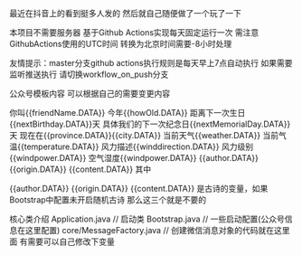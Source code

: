 最近在抖音上的看到挺多人发的 然后就自己随便做了一个玩了一下

本项目不需要服务器 基于Github Actions实现每天固定运行一次 需注意GithubActions使用的UTC时间 转换为北京时间需要-8小时处理

友情提示：master分支github actions执行规则是每天早上7点自动执行 如果需要监听推送执行 请切换workflow_on_push分支

公众号模板内容 可以根据自己的需要变更内容

你叫{{friendName.DATA}}
今年{{howOld.DATA}}
距离下一次生日{{nextBirthday.DATA}}天
具体我们的下一次纪念日{{nextMemorialDay.DATA}}天
现在在{{province.DATA}}{{city.DATA}}
当前天气{{weather.DATA}}
当前气温{{temperature.DATA}}
风力描述{{winddirection.DATA}}
风力级别{{windpower.DATA}}
空气湿度{{windpower.DATA}}
{{author.DATA}}
{{origin.DATA}}
{{content.DATA}}
其中

{{author.DATA}}
{{origin.DATA}}
{{content.DATA}}
是古诗的变量，如果Bootstrap中配置未开启随机古诗 那么这三个就是不要的

核心类介绍
Application.java          // 启动类
Bootstrap.java            // 一些启动配置(公众号信息在这里配置)
core/MessageFactory.java  // 创建微信消息对象的代码就在这里面 有需要可以自己修改下变量
